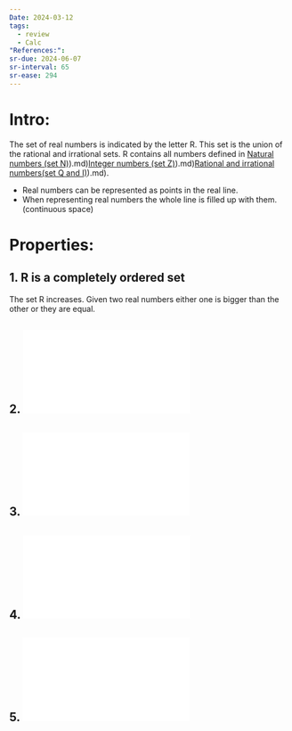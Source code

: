 ```yaml
---
Date: 2024-03-12
tags:
  - review
  - Calc
"References:":
sr-due: 2024-06-07
sr-interval: 65
sr-ease: 294
---
```

# Intro: 
The set of real numbers is indicated by the letter R. This set is the union of the rational and irrational sets. R contains all numbers defined in [Natural numbers (set N)](set%20N)).md)[Integer numbers (set Z)](set%20Z)).md)[Rational and irrational numbers(set Q and I)](set%20Q%20and%20I)).md). 

+ Real numbers can be represented as points in the real line. 
+ When representing real numbers the whole line is filled up with them. (continuous space)

# Properties: 
## 1.  R is a completely ordered set
The set R increases. Given two real numbers either one is bigger than the other or they are equal.
## 2. ![Absolute value of x](Absolute%20value%20of%20x.md)
## 3. ![Intervals](Intervals.md)
## 4. ![neighbourhoods](neighbourhoods.md)
## 5. ![Subsets of  R, Bounds, Supremum, máximum, infimum, minimum](Subsets%20of%20%20R,%20Bounds,%20Supremum,%20máximum,%20infimum,%20minimum.md)

